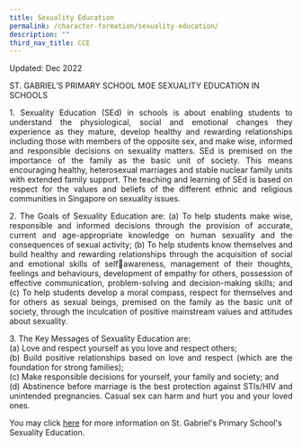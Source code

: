 ```yaml
---
title: Sexuality Education
permalink: /character-formation/sexuality-education/
description: ""
third_nav_title: CCE
---
```

Updated: Dec 2022 

ST. GABRIEL’S PRIMARY SCHOOL MOE SEXUALITY EDUCATION IN SCHOOLS 
<p align="justify">
1. Sexuality Education (SEd) in schools is about enabling students to understand the physiological, social and emotional changes they experience as they mature, develop healthy and rewarding relationships including those with members of the opposite sex, and make wise, informed and responsible decisions on sexuality matters. SEd is premised on the importance of the family as the basic unit of society. This means encouraging healthy, heterosexual marriages and stable nuclear family units with extended family support. The teaching and learning of SEd is based on respect for the values and beliefs of the different ethnic and religious communities in Singapore on sexuality issues. 
<p align="justify">
2. The Goals of Sexuality Education are: 
(a) To help students make wise, responsible and informed decisions through the provision of accurate, current and age-appropriate knowledge on human sexuality and the consequences of sexual activity; 
(b) To help students know themselves and build healthy and rewarding relationships through the acquisition of social and emotional skills of selfawareness, management of their thoughts, feelings and behaviours, development of empathy for others, possession of effective communication, problem-solving and decision-making skills; and 
(c) To help students develop a moral compass, respect for themselves and for others as sexual beings, premised on the family as the basic unit of society, through the inculcation of positive mainstream values and attitudes about sexuality. 
<p align="justify">
3. The Key Messages of Sexuality Education are: <br>
	(a) Love and respect yourself as you love and respect others; <br>
	(b) Build positive relationships based on love and respect (which are the foundation for strong families); <br>
	(c) Make responsible decisions for yourself, your family and society; and<br>
	(d) Abstinence before marriage is the best protection against STIs/HIV and unintended pregnancies. Casual sex can harm and hurt you and your loved ones. 
	
<p align="justify">
	
You may click [here](https://drive.google.com/file/d/1T_ZP3oWvj5_Jrg0AjJPhYI_7Rd_N3H0v/view?usp=sharing) for more information on St. Gabriel's Primary School's Sexuality Education.